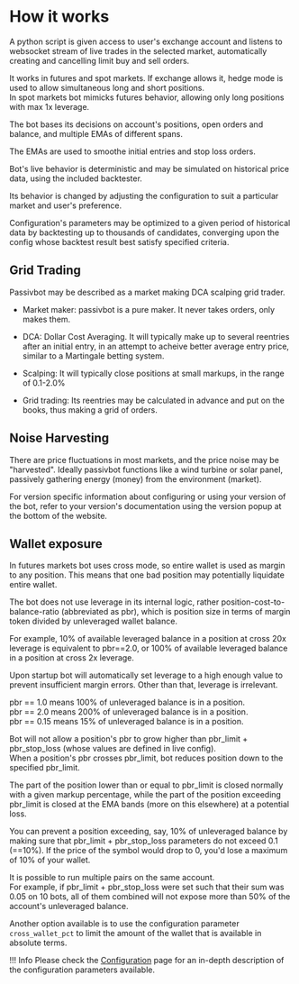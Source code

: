 # How it works

A python script is given access to user's exchange account and listens to websocket stream of live trades in the selected market, automatically creating and cancelling limit buy and sell orders.

It works in futures and spot markets.  If exchange allows it, hedge mode is used to allow simultaneous long and short positions.  
In spot markets bot mimicks futures behavior, allowing only long positions with max 1x leverage.

The bot bases its decisions on account's positions, open orders and balance, and multiple EMAs of different spans.

The EMAs are used to smoothe initial entries and stop loss orders.

Bot's live behavior is deterministic and may be simulated on historical price data, using the included backtester.

Its behavior is changed by adjusting the configuration to suit a particular market and user's preference.

Configuration's parameters may be optimized to a given period of historical data by backtesting up to thousands of candidates, converging upon the config whose backtest result best satisfy specified criteria.

## Grid Trading

Passivbot may be described as a market making DCA scalping grid trader.

- Market maker: passivbot is a pure maker. It never takes orders, only makes them.

- DCA: Dollar Cost Averaging. It will typically make up to several reentries after an initial entry, in an attempt to acheive better average entry price, similar to a Martingale betting system.

- Scalping: It will typically close positions at small markups, in the range of 0.1-2.0%

- Grid trading: Its reentries may be calculated in advance and put on the books, thus making a grid of orders.


## Noise Harvesting

There are price fluctuations in most markets, and the price noise may be "harvested".  Ideally passivbot functions like a wind turbine or solar panel, passively gathering energy (money) from the environment (market).

For version specific information about configuring or using your version of the bot, refer to your version's
documentation using the version popup at the bottom of the website.

## Wallet exposure

In futures markets bot uses cross mode, so entire wallet is used as margin to any position.  This means that one bad position
may potentially liquidate entire wallet.

The bot does not use leverage in its internal logic, rather position-cost-to-balance-ratio (abbreviated as pbr), 
which is position size in terms of margin token divided by unleveraged wallet balance.

For example, 10% of available leveraged balance in a position at cross 20x leverage is equivalent to pbr==2.0,
or 100% of available leveraged balance in a position at cross 2x leverage.

Upon startup bot will automatically set leverage to a high enough value to prevent insufficient margin errors.  Other than that,
leverage is irrelevant.

pbr == 1.0 means 100% of unleveraged balance is in a position.  
pbr == 2.0 means 200% of unleveraged balance is in a position.  
pbr == 0.15 means 15% of unleveraged balance is in a position.

Bot will not allow a position's pbr to grow higher than pbr_limit + pbr_stop_loss (whose values are defined in live config).  
When a position's pbr crosses pbr_limit, bot reduces position down to the specified pbr_limit.

The part of the position lower than or equal to pbr_limit is closed normally with a given markup percentage, while the part of
the position exceeding pbr_limit is closed at the EMA bands (more on this elsewhere) at a potential loss.

You can prevent a position exceeding, say, 10% of unleveraged balance by making sure that
pbr_limit + pbr_stop_loss parameters do not exceed 0.1 (==10%).  If the price of the symbol would drop to 0, you'd lose
a maximum of 10% of your wallet.

It is possible to run multiple pairs on the same account.  
For example, if pbr_limit + pbr_stop_loss were set such that their sum was 0.05 on 10 bots, all of them combined will not expose
more than 50% of the account's unleveraged balance.

Another option available is to use the configuration parameter `cross_wallet_pct` to limit the amount of the wallet that is available
in absolute terms.

!!! Info
    Please check the [Configuration](configuration.md) page for an in-depth description of the configuration parameters available.

